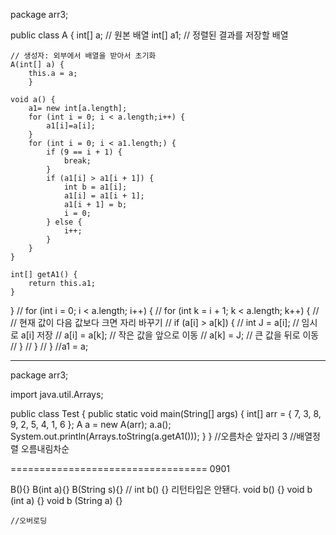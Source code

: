 package arr3;

public class A {
	int[] a; // 원본 배열
	int[] a1; // 정렬된 결과를 저장할 배열

	// 생성자: 외부에서 배열을 받아서 초기화
	A(int[] a) {
		this.a = a; 
		}

	void a() {
		a1= new int[a.length];
		for (int i = 0; i < a.length;i++) {
			a1[i]=a[i];
		}
		for (int i = 0; i < a1.length;) {
			if (9 == i + 1) {
				break;
			}
			if (a1[i] > a1[i + 1]) {
				int b = a1[i];
				a1[i] = a1[i + 1];
				a1[i + 1] = b;
				i = 0;
			} else {
				i++;
			}
		}
	}

	int[] getA1() {
		return this.a1;
	}
}
//        for (int i = 0; i < a.length; i++) {
//            for (int k = i + 1; k < a.length; k++) {
//                // 현재 값이 다음 값보다 크면 자리 바꾸기
//                if (a[i] > a[k]) {
//                    int J = a[i];   // 임시로 a[i] 저장
//                    a[i] = a[k];    // 작은 값을 앞으로 이동
//                    a[k] = J;       // 큰 값을 뒤로 이동
//                }
//            }
//        }
//a1 = a;

--------






package arr3;

import java.util.Arrays;

public class Test {
	public static void main(String[] args) {
		int[] arr = { 7, 3, 8, 9, 2, 5, 4, 1, 6 };
		A a = new A(arr);
		a.a();
		System.out.println(Arrays.toString(a.getA1()));
	}
}
//오름차순 앞자리 3
//배열정렬 오름내림차순




================================== 0901

B(){}
	B(int a){}
	B(String s){}
	// int b() {} 리턴타입은 안됀다. 
	void b() {}
	void b (int a) {}
	void b (String a) {}
	
	//오버로딩
	
